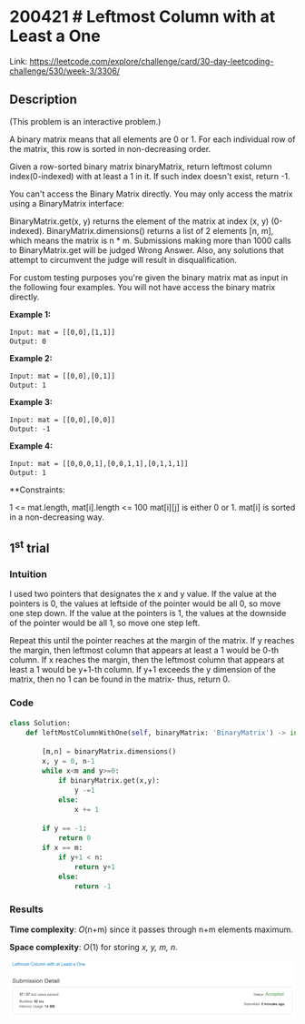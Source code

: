 # 200421 # Leftmost Column with at Least a One
Link: https://leetcode.com/explore/challenge/card/30-day-leetcoding-challenge/530/week-3/3306/

## Description
(This problem is an interactive problem.)

A binary matrix means that all elements are 0 or 1. For each individual row of the matrix, this row is sorted in non-decreasing order.

Given a row-sorted binary matrix binaryMatrix, return leftmost column index(0-indexed) with at least a 1 in it. If such index doesn't exist, return -1.

You can't access the Binary Matrix directly.  You may only access the matrix using a BinaryMatrix interface:

BinaryMatrix.get(x, y) returns the element of the matrix at index (x, y) (0-indexed).
BinaryMatrix.dimensions() returns a list of 2 elements [n, m], which means the matrix is n * m.
Submissions making more than 1000 calls to BinaryMatrix.get will be judged Wrong Answer.  Also, any solutions that attempt to circumvent the judge will result in disqualification.

For custom testing purposes you're given the binary matrix mat as input in the following four examples. You will not have access the binary matrix directly.
 

**Example 1:**

    Input: mat = [[0,0],[1,1]]
    Output: 0

**Example 2:**

    Input: mat = [[0,0],[0,1]]
    Output: 1

**Example 3:**

    Input: mat = [[0,0],[0,0]]
    Output: -1

**Example 4:**

    Input: mat = [[0,0,0,1],[0,0,1,1],[0,1,1,1]]
    Output: 1
 
**Constraints:

1 <= mat.length, mat[i].length <= 100
mat[i][j] is either 0 or 1.
mat[i] is sorted in a non-decreasing way.

## 1<sup>st</sup> trial

### Intuition
I used two pointers that designates the x and y value. If the value at the pointers is 0, the values at leftside of the pointer would be all 0, so move one step down. If the value at the pointers is 1, the values at the downside of the pointer would be all 1, so move one step left.

Repeat this until the pointer reaches at the margin of the matrix. If y reaches the margin, then leftmost column that appears at least a 1 would be 0-th column. If x reaches the margin, then the leftmost column that appears at least a 1 would be y+1-th column. If y+1 exceeds the y dimension of the matrix, then no 1 can be found in the matrix- thus, return 0.

### Code
```python
class Solution:
    def leftMostColumnWithOne(self, binaryMatrix: 'BinaryMatrix') -> int:
        
        [m,n] = binaryMatrix.dimensions()
        x, y = 0, n-1
        while x<m and y>=0:
            if binaryMatrix.get(x,y):
                y -=1
            else:
                x += 1
        
        if y == -1:
            return 0
        if x == m:
            if y+1 < n:
                return y+1
            else:
                return -1
```

### Results
**Time complexity**: *O*(n+m) since it passes through n+m elements maximum.

**Space complexity**: *O*(1) for storing *x, y, m, n*.

![1st trial](https://github.com/minyookim/DailyCoding/blob/master/200421%20%23%20Leftmost%20Column%20with%20at%20Least%20a%20One/1st%20trial.PNG)
